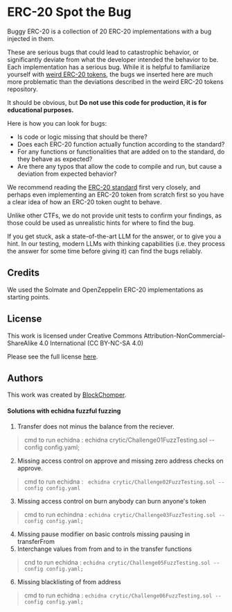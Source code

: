 # ERC-20 Spot the Bug

Buggy ERC-20 is a collection of 20 ERC-20 implementations with a bug injected in them.

These are serious bugs that could lead to catastrophic behavior, or significantly deviate from what the developer intended the behavior to be. Each implementation has a serious bug. While it is helpful to familiarize yourself with [weird ERC-20 tokens](https://github.com/d-xo/weird-erc20), the bugs we inserted here are much more problematic than the deviations described in the weird ERC-20 tokens repository.

It should be obvious, but **Do not use this code for production, it is for educational purposes.**

Here is how you can look for bugs:
- Is code or logic missing that should be there?
- Does each ERC-20 function actually function according to the standard? 
- For any functions or functionalities that are added on to the standard, do they behave as expected?
- Are there any typos that allow the code to compile and run, but cause a deviation from expected behavior?

We recommend reading the [ERC-20 standard](https://eips.ethereum.org/EIPS/eip-20) first very closely, and perhaps even implementing an ERC-20 token from scratch first so you have a clear idea of how an ERC-20 token ought to behave.

Unlike other CTFs, we do not provide unit tests to confirm your findings, as those could be used as unrealistic hints for where to find the bug.

If you get stuck, ask a state-of-the-art LLM for the answer, or to give you a hint. In our testing, modern LLMs with thinking capabilities (i.e. they process the answer for some time before giving it) can find the bugs reliably.

## Credits
We used the Solmate and OpenZeppelin ERC-20 implementations as starting points.

## License
This work is licensed under Creative Commons Attribution-NonCommercial-ShareAlike 4.0 International (CC BY-NC-SA 4.0)

Please see the full license [here](https://creativecommons.org/licenses/by-nc-sa/4.0/).

## Authors
This work was created by [BlockChomper](https://x.com/DegenShaker).


#### Solutions with echidna fuzzful fuzzing 
1. Transfer does not minus the balance from the reciever.
> cmd to run echidna : echidna crytic/Challenge01FuzzTesting.sol --config config.yaml;
2. Missing access control on approve and missing zero address checks on approve.
> cmd to run echidna : ` echidna crytic/Challenge02FuzzTesting.sol --config config.yaml`
3. Missing access control on burn anybody can burn anyone's token 
> cmd to run echindna : `echidna crytic/Challenge03FuzzTesting.sol --config config.yaml;`
4. Missing pause modifier on basic controls missing pausing in transferFrom
5. Interchange values from from and to in the transfer functions 
> cnd to run echidna : `echidna crytic/Challenge05FuzzTesting.sol --config config.yaml;`
6. Missing blacklisting of from address 
> cmd to run echidna : `echidna crytic/Challenge06FuzzTesting.sol --config config.yaml;`
